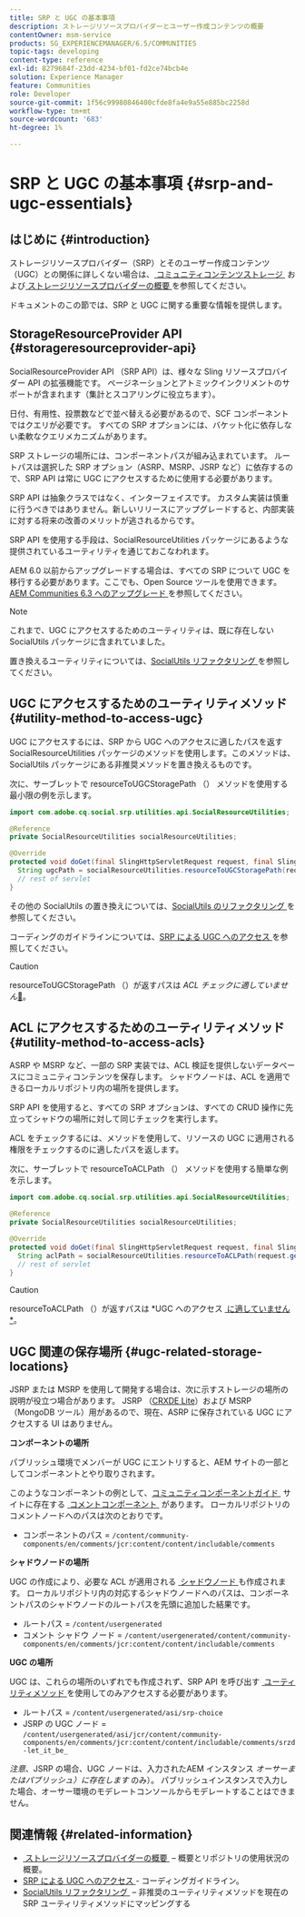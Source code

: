 ```yaml
---
title: SRP と UGC の基本事項
description: ストレージリソースプロバイダーとユーザー作成コンテンツの概要
contentOwner: msm-service
products: SG_EXPERIENCEMANAGER/6.5/COMMUNITIES
topic-tags: developing
content-type: reference
exl-id: 8279684f-23dd-4234-bf01-fd2ce74bcb4e
solution: Experience Manager
feature: Communities
role: Developer
source-git-commit: 1f56c99980846400cfde8fa4e9a55e885bc2258d
workflow-type: tm+mt
source-wordcount: '683'
ht-degree: 1%

---
```


# SRP と UGC の基本事項 {#srp-and-ugc-essentials}

## はじめに {#introduction}

ストレージリソースプロバイダー（SRP）とそのユーザー作成コンテンツ（UGC）との関係に詳しくない場合は、[&#x200B; コミュニティコンテンツストレージ &#x200B;](working-with-srp.md) および [&#x200B; ストレージリソースプロバイダーの概要 &#x200B;](srp.md) を参照してください。

ドキュメントのこの節では、SRP と UGC に関する重要な情報を提供します。

## StorageResourceProvider API {#storageresourceprovider-api}

SocialResourceProvider API （SRP API）は、様々な Sling リソースプロバイダー API の拡張機能です。 ページネーションとアトミックインクリメントのサポートが含まれます（集計とスコアリングに役立ちます）。

日付、有用性、投票数などで並べ替える必要があるので、SCF コンポーネントではクエリが必要です。 すべての SRP オプションには、バケット化に依存しない柔軟なクエリメカニズムがあります。

SRP ストレージの場所には、コンポーネントパスが組み込まれています。 ルートパスは選択した SRP オプション（ASRP、MSRP、JSRP など）に依存するので、SRP API は常に UGC にアクセスするために使用する必要があります。

SRP API は抽象クラスではなく、インターフェイスです。 カスタム実装は慎重に行うべきではありません。新しいリリースにアップグレードすると、内部実装に対する将来の改善のメリットが逃されるからです。

SRP API を使用する手段は、SocialResourceUtilities パッケージにあるような提供されているユーティリティを通じておこなわれます。

AEM 6.0 以前からアップグレードする場合は、すべての SRP について UGC を移行する必要があります。ここでも、Open Source ツールを使用できます。 [AEM Communities 6.3 へのアップグレード &#x200B;](upgrade.md) を参照してください。

>[!NOTE]
>
>これまで、UGC にアクセスするためのユーティリティは、既に存在しない SocialUtils パッケージに含まれていました。
>
>置き換えるユーティリティについては、[SocialUtils リファクタリング &#x200B;](socialutils.md) を参照してください。

## UGC にアクセスするためのユーティリティメソッド {#utility-method-to-access-ugc}

UGC にアクセスするには、SRP から UGC へのアクセスに適したパスを返す SocialResourceUtilities パッケージのメソッドを使用します。このメソッドは、SocialUtils パッケージにある非推奨メソッドを置き換えるものです。

次に、サーブレットで resourceToUGCStoragePath （） メソッドを使用する最小限の例を示します。

```java
import com.adobe.cq.social.srp.utilities.api.SocialResourceUtilities;

@Reference
private SocialResourceUtilities socialResourceUtilities;

@Override
protected void doGet(final SlingHttpServletRequest request, final SlingHttpServletResponse response) throws ServletException, IOException {
  String ugcPath = socialResourceUtilities.resourceToUGCStoragePath(request.getResource());
  // rest of servlet
}
```

その他の SocialUtils の置き換えについては、[SocialUtils のリファクタリング &#x200B;](socialutils.md) を参照してください。

コーディングのガイドラインについては、[SRP による UGC へのアクセス &#x200B;](accessing-ugc-with-srp.md) を参照してください。

>[!CAUTION]
>
>resourceToUGCStoragePath （）が返すパスは *ACL チェックに適していません*[&#128279;](srp.md#for-access-control-acls)。

## ACL にアクセスするためのユーティリティメソッド {#utility-method-to-access-acls}

ASRP や MSRP など、一部の SRP 実装では、ACL 検証を提供しないデータベースにコミュニティコンテンツを保存します。 シャドウノードは、ACL を適用できるローカルリポジトリ内の場所を提供します。

SRP API を使用すると、すべての SRP オプションは、すべての CRUD 操作に先立ってシャドウの場所に対して同じチェックを実行します。

ACL をチェックするには、メソッドを使用して、リソースの UGC に適用される権限をチェックするのに適したパスを返します。

次に、サーブレットで resourceToACLPath （） メソッドを使用する簡単な例を示します。

```java
import com.adobe.cq.social.srp.utilities.api.SocialResourceUtilities;

@Reference
private SocialResourceUtilities socialResourceUtilities;

@Override
protected void doGet(final SlingHttpServletRequest request, final SlingHttpServletResponse response) throws ServletException, IOException {
  String aclPath = socialResourceUtilities.resourceToACLPath(request.getResource());
  // rest of servlet
}
```

>[!CAUTION]
>
>resourceToACLPath （）が返すパスは *UGC へのアクセス [&#x200B; に適していません*](#utility-method-to-access-acls)。

## UGC 関連の保存場所 {#ugc-related-storage-locations}

JSRP または MSRP を使用して開発する場合は、次に示すストレージの場所の説明が役立つ場合があります。 JSRP （[CRXDE Lite](../../help/sites-developing/developing-with-crxde-lite.md)）および MSRP （MongoDB ツール）用があるので、現在、ASRP に保存されている UGC にアクセスする UI はありません。

**コンポーネントの場所**

パブリッシュ環境でメンバーが UGC にエントリすると、AEM サイトの一部としてコンポーネントとやり取りされます。

このようなコンポーネントの例として、[&#x200B; コミュニティコンポーネントガイド &#x200B;](http://localhost:4502/content/community-components/en/comments.html) サイトに存在する [&#x200B; コメントコンポーネント &#x200B;](components-guide.md) があります。 ローカルリポジトリのコメントノードへのパスは次のとおりです。

* コンポーネントのパス = `/content/community-components/en/comments/jcr:content/content/includable/comments`

**シャドウノードの場所**

UGC の作成により、必要な ACL が適用される [&#x200B; シャドウノード &#x200B;](srp.md#about-shadow-nodes-in-jcr) も作成されます。 ローカルリポジトリ内の対応するシャドウノードへのパスは、コンポーネントパスのシャドウノードのルートパスを先頭に追加した結果です。

* ルートパス = `/content/usergenerated`
* コメント シャドウ ノード = `/content/usergenerated/content/community-components/en/comments/jcr:content/content/includable/comments`

**UGC の場所**

UGC は、これらの場所のいずれでも作成されず、SRP API を呼び出す [&#x200B; ユーティリティメソッド &#x200B;](#utility-method-to-access-ugc) を使用してのみアクセスする必要があります。

* ルートパス = `/content/usergenerated/asi/srp-choice`
* JSRP の UGC ノード = `/content/usergenerated/asi/jcr/content/community-components/en/comments/jcr:content/content/includable/comments/srzd-let_it_be_`

*注意*、JSRP の場合、UGC ノードは、入力されたAEM インスタンス *オーサーまたはパブリッシュ）に存在します* のみ）。 パブリッシュインスタンスで入力した場合、オーサー環境のモデレートコンソールからモデレートすることはできません。

## 関連情報 {#related-information}

* [&#x200B; ストレージリソースプロバイダーの概要 &#x200B;](srp.md) – 概要とリポジトリの使用状況の概要。
* [SRP による UGC へのアクセス &#x200B;](accessing-ugc-with-srp.md) - コーディングガイドライン。
* [SocialUtils リファクタリング &#x200B;](socialutils.md) – 非推奨のユーティリティメソッドを現在の SRP ユーティリティメソッドにマッピングする
